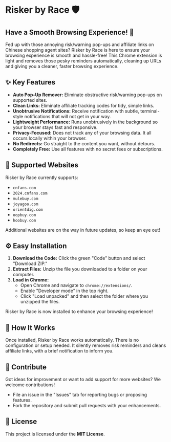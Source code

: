 # Risker by Race 🛡️

## Have a Smooth Browsing Experience! 🌟

Fed up with those annoying risk/warning pop-ups and affiliate links on Chinese shopping agent sites? Risker by Race is here to ensure your browsing experience is smooth and hassle-free! This Chrome extension is light and removes those pesky reminders automatically, cleaning up URLs and giving you a cleaner, faster browsing experience.

## ✨ Key Features

* **Auto Pop-Up Remover:** Eliminate obstructive risk/warning pop-ups on supported sites.
* **Clean Links:** Eliminate affiliate tracking codes for tidy, simple links.
* **Unobtrusive Notifications:** Receive notification with subtle, terminal-style notifications that will not get in your way.
* **Lightweight Performance:** Runs unobtrusively in the background so your browser stays fast and responsive.
* **Privacy-Focused:** Does not track any of your browsing data. It all occurs locally within your browser.
* **No Redirects:** Go straight to the content you want, without detours.
* **Completely Free:** Use all features with no secret fees or subscriptions.

## 🎯 Supported Websites

Risker by Race currently supports:

* `cnfans.com`
* `2024.cnfans.com`
* `mulebuy.com`
* `joyagoo.com`
* `orientdig.com`
* `oopbuy.com`
* `hoobuy.com`

Additional websites are on the way in future updates, so keep an eye out!

## ⚙️ Easy Installation

1. **Download the Code:** Click the green "Code" button and select "Download ZIP."
2. **Extract Files:** Unzip the file you downloaded to a folder on your computer.
3. **Load in Chrome:**
   * Open Chrome and navigate to `chrome://extensions/`.
   * Enable "Developer mode" in the top right.
   * Click "Load unpacked" and then select the folder where you unzipped the files.

Risker by Race is now installed to enhance your browsing experience!

## 🚀 How It Works

Once installed, Risker by Race works automatically. There is no configuration or setup needed. It silently removes risk reminders and cleans affiliate links, with a brief notification to inform you.

## 🤝 Contribute

Got ideas for improvement or want to add support for more websites? We welcome contributions!

* File an issue in the "Issues" tab for reporting bugs or proposing features.
* Fork the repository and submit pull requests with your enhancements.

## 📜 License

This project is licensed under the **MIT License**.
